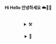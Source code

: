 <!--
**mingdodev/mingdodev** is a ✨ _special_ ✨ repository because its `README.md` (this file) appears on your GitHub profile.

Here are some ideas to get you started:

- 🔭 I’m currently working on ...
- 👯 I’m looking to collaborate on ...
- 🤔 I’m looking for help with ...
- 💬 Ask me about ...
- 📫 How to reach me: ...
- 😄 Pronouns: ...
- ⚡ Fun fact: ...
-->

<div align = center>

<div>
  <p><strong>Hi Hello 안녕하세요 ☁️🚀✨</strong></p>
</div>

<br />

<details>
<summary>
  🛠️
</summary>
  <br>


![nodejs](https://img.shields.io/badge/Node.js-43853D?style=for-the-badge&logo=node.js&logoColor=white)
![django](https://img.shields.io/badge/Django-092E20?style=for-the-badge&logo=django&logoColor=white)
![MySQL](https://img.shields.io/badge/MySQL-4479A1?style=for-the-badge&logo=mysql&logoColor=white)<br>
![reactnative](https://img.shields.io/badge/React_Native-61DAFB?style=for-the-badge&logo=react&logoColor=black)
![js](https://img.shields.io/badge/JavaScript-F7DF1E?style=for-the-badge&logo=JavaScript&logoColor=white)<br>


</details>
 <br>
<details>
<summary>
  🌳
</summary>
  <br>


![](./profile-3d-contrib/profile-night-rainbow.svg)


</details>
<!-- </div>

</details>

<details>
<summary>
  ☁️
</summary>
  <br>

![c++](https://img.shields.io/badge/C%2B%2B-00599C?style=for-the-badge&logo=c%2B%2B&logoColor=white)

studying~
![react](https://img.shields.io/badge/react-61DAFB?style=for-the-badge&logo=react&logoColor=black)
![next](https://img.shields.io/badge/Next.js-000?logo=nextdotjs&logoColor=fff&style=for-the-badge)
![ts](https://img.shields.io/badge/TypeScript-3178C6?style=for-the-badge&logo=typescript&logoColor=white)

![reactnative](https://img.shields.io/badge/React_Native-61DAFB?style=for-the-badge&logo=react&logoColor=black)
![js](https://img.shields.io/badge/JavaScript-F7DF1E?style=for-the-badge&logo=JavaScript&logoColor=white)


</details>

<details>
<summary>
  🦕
</summary>
  <br>
  헿
  Happy New Year 🐉
  히히
</details>
 <br>
</div> -->
